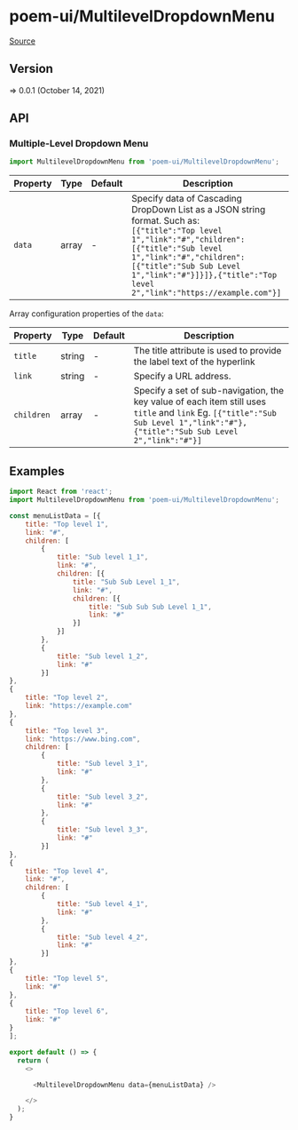 # poem-ui/MultilevelDropdownMenu

[Source](https://github.com/xizon/poem-ui/tree/main/src/MultilevelDropdownMenu)

## Version

=> 0.0.1 (October 14, 2021)

## API

### Multiple-Level Dropdown Menu
```js
import MultilevelDropdownMenu from 'poem-ui/MultilevelDropdownMenu';
```
| Property | Type | Default | Description |
| --- | --- | --- | --- |
| `data` | array | - | Specify data of Cascading DropDown List as a JSON string format. Such as: <br />`[{"title":"Top level 1","link":"#","children":[{"title":"Sub level 1","link":"#","children":[{"title":"Sub Sub Level 1","link":"#"}]}]},{"title":"Top level 2","link":"https://example.com"}]` |


Array configuration properties of the `data`:

| Property | Type | Default | Description |
| --- | --- | --- | --- |
| `title` | string | - | The title attribute is used to provide the label text of the hyperlink |
| `link` | string | - | Specify a URL address. |
| `children` | array | - | Specify a set of sub-navigation, the key value of each item still uses `title` and `link` Eg. `[{"title":"Sub Sub Level 1","link":"#"},{"title":"Sub Sub Level 2","link":"#"}]` |




## Examples

```js
import React from 'react';
import MultilevelDropdownMenu from 'poem-ui/MultilevelDropdownMenu';

const menuListData = [{
	title: "Top level 1",
	link: "#",
	children: [
		{
			title: "Sub level 1_1",
			link: "#",
			children: [{
				title: "Sub Sub Level 1_1",
				link: "#",
				children: [{
					title: "Sub Sub Sub Level 1_1",
					link: "#"
				}]
			}]
		},
		{
			title: "Sub level 1_2",
			link: "#"
		}]
},
{
	title: "Top level 2",
	link: "https://example.com"
},
{
	title: "Top level 3",
	link: "https://www.bing.com",
	children: [
		{
			title: "Sub level 3_1",
			link: "#"
		},
		{
			title: "Sub level 3_2",
			link: "#"
		},
		{
			title: "Sub level 3_3",
			link: "#"
		}]
},
{
	title: "Top level 4",
	link: "#",
	children: [
		{
			title: "Sub level 4_1",
			link: "#"
		},
		{
			title: "Sub level 4_2",
			link: "#"
		}]
},
{
	title: "Top level 5",
	link: "#"
},
{
	title: "Top level 6",
	link: "#"
}
];

export default () => {
  return (
    <>

      <MultilevelDropdownMenu data={menuListData} />

    </>
  );
}

```